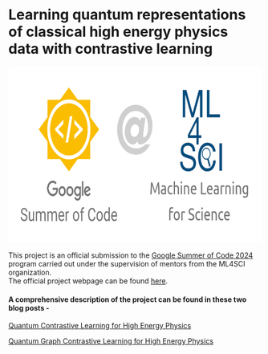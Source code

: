 # Learning quantum representations of classical high energy physics data with contrastive learning

<p>
<!-- [<img src="https://raw.githubusercontent.com/Amey-2002/GSoC_2022_QMLHEP/main/assets/gsoc%40ml4sci.jpeg" title="Electron" />](https://ml4sci.org/) -->
<a href="https://ml4sci.org/" target="_blank"><img alt="gsoc@ml4sci" height="350px" width="1000" src="https://raw.githubusercontent.com/Amey-2002/GSoC_2022_QMLHEP/main/assets/gsoc%40ml4sci.jpeg" /></a>
</p>

This project is an official submission to the [Google Summer of Code 2024](https://summerofcode.withgoogle.com/) program carried out under the supervision of mentors from the ML4SCI organization.<br>
The official project webpage can be found [here](https://summerofcode.withgoogle.com/programs/2024/projects/nyIWIGtE).

#### A comprehensive description of the project can be found in these two blog posts -

[Quantum Contrastive Learning for High Energy Physics](https://medium.com/@ameybhatuse315/quantum-contrastive-learning-for-high-energy-physics-2d8fb7368708)

[Quantum Graph Contrastive Learning for High Energy Physics](https://medium.com/@ameybhatuse315/quantum-graph-contrastive-learning-for-high-energy-physics-aa6e49eaa34f)


<!-- <style type="text/css">
.tg  {border-collapse:collapse;border-spacing:0;  margin-right: 30px;}
.tg td{border-color:black;border-style:solid;border-width:1px;font-family:Arial, sans-serif;font-size:14px;
  overflow:hidden;padding:10px 5px;word-break:normal;}
.tg th{border-color:black;border-style:solid;border-width:1px;font-family:Arial, sans-serif;font-size:14px;
  font-weight:normal;overflow:hidden;padding:10px 5px;word-break:normal;}
.tg .tg-cly1{text-align:left;vertical-align:middle}
.tg .tg-baqh{text-align:center;vertical-align:top}
.tg .tg-amwm{font-weight:bold;text-align:center;vertical-align:top}
</style>

<div>
<table class="tg" style="undefined;table-layout: fixed; width: 292px;float : left">
<caption style="text-align:center;"><font size='5'><b>Accuracy</b></font></caption>
<colgroup>
<col style="width: 109.2px">
<col style="width: 91.2px">
<col style="width: 91.2px">
</colgroup>
<thead>
  <tr>
    <th class="tg-amwm">Particle Count</th>
    <th class="tg-amwm">Classical</th>
    <th class="tg-amwm">Quantum</th>
  </tr></thead>
<tbody>
  <tr>
    <td class="tg-baqh">5</td>
    <td class="tg-cly1">67.62 ± 1.11</td>
    <td class="tg-cly1">68.46 ± 1.28</td>
  </tr>
  <tr>
    <td class="tg-baqh">6</td>
    <td class="tg-cly1">71.96 ± 1.25</td>
    <td class="tg-cly1">70.18 ± 1.32</td>
  </tr>
  <tr>
    <td class="tg-baqh">7</td>
    <td class="tg-cly1">66.86 ± 1.07</td>
    <td class="tg-cly1">68.14 ± 1.25</td>
  </tr>
  <tr>
    <td class="tg-baqh">8</td>
    <td class="tg-cly1">70.86 ± 0.64</td>
    <td class="tg-cly1">70.24 ± 0.9</td>
  </tr>
  <tr>
    <td class="tg-baqh">9</td>
    <td class="tg-cly1">66.88 ± 1.37</td>
    <td class="tg-cly1">67.28 ± 1.76</td>
  </tr>
  <tr>
    <td class="tg-baqh">10</td>
    <td class="tg-cly1">69.34 ± 1.13</td>
    <td class="tg-cly1">69.84 ± 1.07</td>
  </tr>
</tbody>
</table>
<table class="tg" style="undefined;table-layout: fixed; width: 292px">
<caption style="text-align:center;"><font size='5'><b>AUC</b></font></caption>
<colgroup>
<col style="width: 109.2px">
<col style="width: 91.2px">
<col style="width: 91.2px">
</colgroup>
<thead>
  <tr>
    <th class="tg-amwm">Particle Count</th>
    <th class="tg-amwm">Classical</th>
    <th class="tg-amwm">Quantum</th>
  </tr></thead>
<tbody>
  <tr>
    <td class="tg-baqh">5</td>
    <td class="tg-cly1">67.62 ± 1.11</td>
    <td class="tg-cly1">68.46 ± 1.28</td>
  </tr>
  <tr>
    <td class="tg-baqh">6</td>
    <td class="tg-cly1">71.96 ± 1.25</td>
    <td class="tg-cly1">70.18 ± 1.32</td>
  </tr>
  <tr>
    <td class="tg-baqh">7</td>
    <td class="tg-cly1">66.86 ± 1.07</td>
    <td class="tg-cly1">68.14 ± 1.25</td>
  </tr>
  <tr>
    <td class="tg-baqh">8</td>
    <td class="tg-cly1">70.86 ± 0.64</td>
    <td class="tg-cly1">70.24 ± 0.9</td>
  </tr>
  <tr>
    <td class="tg-baqh">9</td>
    <td class="tg-cly1">66.88 ± 1.37</td>
    <td class="tg-cly1">67.28 ± 1.76</td>
  </tr>
  <tr>
    <td class="tg-baqh">10</td>
    <td class="tg-cly1">69.34 ± 1.13</td>
    <td class="tg-cly1">69.84 ± 1.07</td>
  </tr>
</tbody>
</table>
</div>
<table class="tg" style="undefined;table-layout: fixed; width: 292px;margin-left:auto;margin-right:auto">
<caption style="text-align:center;"><font size='5'><b>F1-Score</b></font></caption>
<colgroup>
<col style="width: 109.2px">
<col style="width: 91.2px">
<col style="width: 91.2px">
</colgroup>
<thead>
  <tr>
    <th class="tg-amwm">Particle Count</th>
    <th class="tg-amwm">Classical</th>
    <th class="tg-amwm">Quantum</th>
  </tr></thead>
<tbody>
  <tr>
    <td class="tg-baqh">5</td>
    <td class="tg-cly1">67.62 ± 1.11</td>
    <td class="tg-cly1">68.46 ± 1.28</td>
  </tr>
  <tr>
    <td class="tg-baqh">6</td>
    <td class="tg-cly1">71.96 ± 1.25</td>
    <td class="tg-cly1">70.18 ± 1.32</td>
  </tr>
  <tr>
    <td class="tg-baqh">7</td>
    <td class="tg-cly1">66.86 ± 1.07</td>
    <td class="tg-cly1">68.14 ± 1.25</td>
  </tr>
  <tr>
    <td class="tg-baqh">8</td>
    <td class="tg-cly1">70.86 ± 0.64</td>
    <td class="tg-cly1">70.24 ± 0.9</td>
  </tr>
  <tr>
    <td class="tg-baqh">9</td>
    <td class="tg-cly1">66.88 ± 1.37</td>
    <td class="tg-cly1">67.28 ± 1.76</td>
  </tr>
  <tr>
    <td class="tg-baqh">10</td>
    <td class="tg-cly1">69.34 ± 1.13</td>
    <td class="tg-cly1">69.84 ± 1.07</td>
  </tr>
</tbody>
</table>

<style type="text/css">
.tg  {border-collapse:collapse;border-spacing:0;}
.tg td{border-color:black;border-style:solid;border-width:1px;font-family:Arial, sans-serif;font-size:14px;
  overflow:hidden;padding:10px 5px;word-break:normal;}
.tg th{border-color:black;border-style:solid;border-width:1px;font-family:Arial, sans-serif;font-size:14px;
  font-weight:normal;overflow:hidden;padding:10px 5px;word-break:normal;}
.tg .tg-lboi{border-color:inherit;text-align:left;vertical-align:middle}
.tg .tg-c3ow{border-color:inherit;text-align:center;vertical-align:top}
.tg .tg-7btt{border-color:inherit;font-weight:bold;text-align:center;vertical-align:top}
</style>
<div>
<table class="tg" style="undefined;table-layout: fixed; width: 333px;float : left">
<caption style="text-align:center;"><font size='5'><b>Accuracy</b></font></caption>
<colgroup>
<col style="width: 150.2px">
<col style="width: 91.2px">
<col style="width: 91.2px">
</colgroup>
<thead>
  <tr>
    <th class="tg-7btt">Augmentation Ratio</th>
    <th class="tg-7btt">Classical</th>
    <th class="tg-7btt">Quantum</th>
  </tr></thead>
<tbody>
  <tr>
    <td class="tg-c3ow">0.2</td>
    <td class="tg-lboi">68.98 ± 1.46</td>
    <td class="tg-lboi">68.8 ± 1.01</td>
  </tr>
  <tr>
    <td class="tg-c3ow">0.3</td>
    <td class="tg-lboi">68.62 ± 1.03</td>
    <td class="tg-lboi">69.54 ± 1.92</td>
  </tr>
</tbody>
</table>
<table class="tg" style="undefined;table-layout: fixed; width: 333px">
<caption style="text-align:center;"><font size='5'><b>AUC</b></font></caption>
<colgroup>
<col style="width: 150.2px">
<col style="width: 91.2px">
<col style="width: 91.2px">
</colgroup>
<thead>
  <tr>
    <th class="tg-7btt">Augmentation Ratio</th>
    <th class="tg-7btt">Classical</th>
    <th class="tg-7btt">Quantum</th>
  </tr></thead>
<tbody>
  <tr>
    <td class="tg-c3ow">0.2</td>
    <td class="tg-lboi">0.753 ± 0.01</td>
    <td class="tg-lboi">0.752 ± 0.01</td>
  </tr>
  <tr>
    <td class="tg-c3ow">0.3</td>
    <td class="tg-lboi">0.746 ± 0.02</td>
    <td class="tg-lboi">0.759 ± 0.02</td>
  </tr>
</tbody>
</table>
</div>
<table class="tg" style="undefined;table-layout: fixed; width: 333px;margin-left:auto;margin-right:auto">
<caption style="text-align:center;"><font size='5'><b>F1-Score</b></font></caption>
<colgroup>
<col style="width: 150.2px">
<col style="width: 91.2px">
<col style="width: 91.2px">
</colgroup>
<thead>
  <tr>
    <th class="tg-7btt">Augmentation Ratio</th>
    <th class="tg-7btt">Classical</th>
    <th class="tg-7btt">Quantum</th>
  </tr></thead>
<tbody>
  <tr>
    <td class="tg-c3ow">0.2</td>
    <td class="tg-lboi">0.69 ± 0.01</td>
    <td class="tg-lboi">0.688 ± 0.01</td>
  </tr>
  <tr>
    <td class="tg-c3ow">0.3</td>
    <td class="tg-lboi">0.686 ± 0.01</td>
    <td class="tg-lboi">0.695 ± 0.02</td>
  </tr>
</tbody>
</table> -->